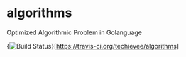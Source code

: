 # algorithms
Optimized Algorithmic Problem in Golanguage

{<img src="https://travis-ci.org/techievee/algorithms.svg?branch=master" alt="Build Status" />}[https://travis-ci.org/techievee/algorithms]
